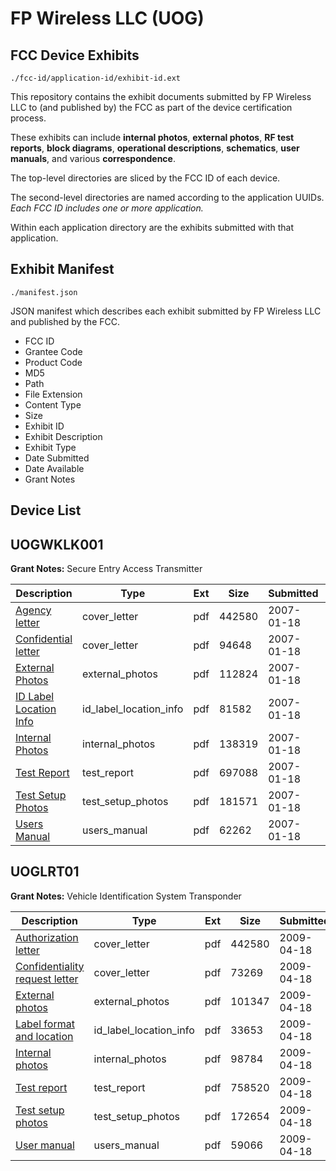 # FP Wireless LLC (UOG)
## FCC Device Exhibits

```
./fcc-id/application-id/exhibit-id.ext
```

This repository contains the exhibit documents submitted by FP Wireless LLC to (and published by) the FCC as part of the device certification process.

These exhibits can include **internal photos**, **external photos**, **RF test reports**, **block diagrams**, **operational descriptions**, **schematics**, **user manuals**, and various **correspondence**.

The top-level directories are sliced by the FCC ID of each device.

The second-level directories are named according to the application UUIDs. *Each FCC ID includes one or more application.*

Within each application directory are the exhibits submitted with that application. 

## Exhibit Manifest

```
./manifest.json
```

JSON manifest which describes each exhibit submitted by FP Wireless LLC and published by the FCC.

- FCC ID
- Grantee Code
- Product Code
- MD5
- Path
- File Extension
- Content Type
- Size
- Exhibit ID
- Exhibit Description
- Exhibit Type
- Date Submitted
- Date Available
- Grant Notes

## Device List
## UOGWKLK001
**Grant Notes:** Secure Entry Access Transmitter

| Description | Type | Ext | Size | Submitted | Available |
| ----------- | ---- | --- | ---- | --------- | --------- |
| [Agency letter](UOGWKLK001/3c016b78a9ff4efffafc41a1880aad52/748517.pdf) | cover_letter | pdf | 442580 | 2007-01-18 | 2007-01-18 |
| [Confidential letter](UOGWKLK001/3c016b78a9ff4efffafc41a1880aad52/748518.pdf) | cover_letter | pdf | 94648 | 2007-01-18 | 2007-01-18 |
| [External Photos](UOGWKLK001/3c016b78a9ff4efffafc41a1880aad52/748509.pdf) | external_photos | pdf | 112824 | 2007-01-18 | 2007-01-18 |
| [ID Label Location Info](UOGWKLK001/3c016b78a9ff4efffafc41a1880aad52/748510.pdf) | id_label_location_info | pdf | 81582 | 2007-01-18 | 2007-01-18 |
| [Internal Photos](UOGWKLK001/3c016b78a9ff4efffafc41a1880aad52/748511.pdf) | internal_photos | pdf | 138319 | 2007-01-18 | 2007-01-18 |
| [Test Report](UOGWKLK001/3c016b78a9ff4efffafc41a1880aad52/748514.pdf) | test_report | pdf | 697088 | 2007-01-18 | 2007-01-18 |
| [Test Setup Photos](UOGWKLK001/3c016b78a9ff4efffafc41a1880aad52/748515.pdf) | test_setup_photos | pdf | 181571 | 2007-01-18 | 2007-01-18 |
| [Users Manual](UOGWKLK001/3c016b78a9ff4efffafc41a1880aad52/748516.pdf) | users_manual | pdf | 62262 | 2007-01-18 | 2007-01-18 |
## UOGLRT01
**Grant Notes:** Vehicle Identification System Transponder

| Description | Type | Ext | Size | Submitted | Available |
| ----------- | ---- | --- | ---- | --------- | --------- |
| [Authorization letter](UOGLRT01/f2014a264a47302ce7c82713c8fa5856/748517.pdf) | cover_letter | pdf | 442580 | 2009-04-18 | 2009-04-18 |
| [Confidentiality request letter](UOGLRT01/f2014a264a47302ce7c82713c8fa5856/1098622.pdf) | cover_letter | pdf | 73269 | 2009-04-18 | 2009-04-18 |
| [External photos](UOGLRT01/f2014a264a47302ce7c82713c8fa5856/1098623.pdf) | external_photos | pdf | 101347 | 2009-04-18 | 2009-04-18 |
| [Label format and location](UOGLRT01/f2014a264a47302ce7c82713c8fa5856/1098624.pdf) | id_label_location_info | pdf | 33653 | 2009-04-18 | 2009-04-18 |
| [Internal photos](UOGLRT01/f2014a264a47302ce7c82713c8fa5856/1098625.pdf) | internal_photos | pdf | 98784 | 2009-04-18 | 2009-04-18 |
| [Test report](UOGLRT01/f2014a264a47302ce7c82713c8fa5856/1098626.pdf) | test_report | pdf | 758520 | 2009-04-18 | 2009-04-18 |
| [Test setup photos](UOGLRT01/f2014a264a47302ce7c82713c8fa5856/1098627.pdf) | test_setup_photos | pdf | 172654 | 2009-04-18 | 2009-04-18 |
| [User manual](UOGLRT01/f2014a264a47302ce7c82713c8fa5856/1098628.pdf) | users_manual | pdf | 59066 | 2009-04-18 | 2009-04-18 |

